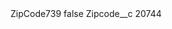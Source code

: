 <?xml version="1.0" encoding="UTF-8"?>
<CustomMetadata xmlns="http://soap.sforce.com/2006/04/metadata" xmlns:xsi="http://www.w3.org/2001/XMLSchema-instance" xmlns:xsd="http://www.w3.org/2001/XMLSchema">
    <label>ZipCode739</label>
    <protected>false</protected>
    <values>
        <field>Zipcode__c</field>
        <value xsi:type="xsd:string">20744</value>
    </values>
</CustomMetadata>
